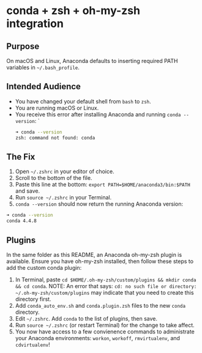 # conda + zsh + oh-my-zsh integration

## Purpose

On macOS and Linux, Anaconda defaults to inserting required PATH variables in `~/.bash_profile`. 

## Intended Audience

* You have changed your default shell from `bash` to `zsh`.
* You are running macOS or Linux.
* You receive this error after installing Anaconda and running `conda --version`: `
  ```bash
  ➜ conda --version
  zsh: command not found: conda
  ```
 
## The Fix

1. Open `~/.zshrc` in your editor of choice.
1. Scroll to the bottom of the file.
1. Paste this line at the bottom: `export PATH=$HOME/anaconda3/bin:$PATH` and save.
1. Run `source ~/.zshrc` in your Terminal.
1. `conda --version` should now return the running Anaconda version:
  ```bash
  ➜ conda --version
  conda 4.4.8
  ```
  
## Plugins

In the same folder as this README, an Anaconda oh-my-zsh plugin is available. Ensure you have oh-my-zsh installed, then follow these steps to add the custom conda plugin:

1. In Terminal, paste `cd $HOME/.oh-my-zsh/custom/plugins && mkdir conda && cd conda`. 
   NOTE: An error that says: `cd: no such file or directory: ~/.oh-my-zsh/custom/plugins` may indicate that you need to create this directory first.
1. Add `conda_auto_env.sh` and `conda.plugin.zsh` files to the new `conda` directory.
1. Edit `~/.zshrc`. Add `conda` to the list of plugins, then save.
1. Run `source ~/.zshrc` (or restart Terminal) for the change to take affect. 
1. You now have access to a few convienence commands to administrate your Anaconda environments: `workon`, `workoff`, `rmvirtualenv`, and `cdvirtualenv`!
